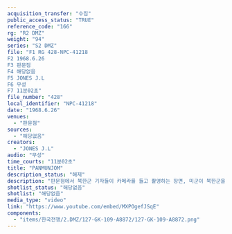 ```yaml
---
acquisition_transfer: "수집"
public_access_status: "TRUE"
reference_code: "166"
rg: "R2 DMZ"
weight: "94"
series: "S2 DMZ"
file: "F1 RG 428-NPC-41218
F2 1968.6.26
F3 판문점 
F4 해당없음
F5 JONES J.L
F6 무성
F7 11분02초"
file_number: "428"
local_identifier: "NPC-41218"
date: "1968.6.26"
venues: 
  - "판문점"
sources: 
  - "해당없음"
creators: 
  - "JONES J.L"
audio: "무성"
time_courts: "11분02초"
title: "PANMUNJOM"
description_status: "해제"
description: "판문점에서 북한군 기자들이 카메라를 들고 촬영하는 장면, 미군이 북한군을 촬영하는 장면이 나온다. 회의장 안을 촬영하는 북한과 미군들이 보이고, 판문각과 이동하는 북한군 모습 등이 이어진다. 전시된 각종 탄창과 총 등이 나온다."
shotlist_status: "해당없음"
shotlist: "해당없음"
media_type: "video"
link: "https://www.youtube.com/embed/MXPOgefJSqE"
components: 
  - "items/한국전쟁/2.DMZ/127-GK-109-A8872/127-GK-109-A8872.png"
---
```

